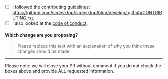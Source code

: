 <!--
	Thank you for contributing!
	Please confirm this pull request meets the following requirements:
-->

- [ ] I followed the contributing guidelines: <https://github.com/scdesktop/scdesktop/blob/develop/.github/CONTRIBUTING.rst>.
- [ ] I also looked at the [code of conduct][code_of_conduct].

#### Which change are you proposing?
> Please replace this text with an explanation of why you think these changes should be made.

<!-- Example:
> I added new functionality, fixed a bug, changed, etc...
-->


---

Please note: we will close your PR without comment if you do not check the boxes above and provide ALL requested information.

[code_of_conduct]: https://github.com/scdesktop/scdesktop/blob/develop/.github/CODE_OF_CONDUCT.rst
